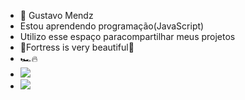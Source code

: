 - 👀 Gustavo Mendz
- Estou aprendendo programação(JavaScript)
- Utilizo esse espaço paracompartilhar meus projetos
- 💛Fortress is very beautiful💛
- 🏎️🔥
- ![](https://media.tenor.com/IHjM9i_VdAoAAAAd/bom-dia-valtatui.gif)
- ![](https://media.tenor.com/xpa29PS6D0kAAAAd/casimiro-meteu-essa.gif)
  
